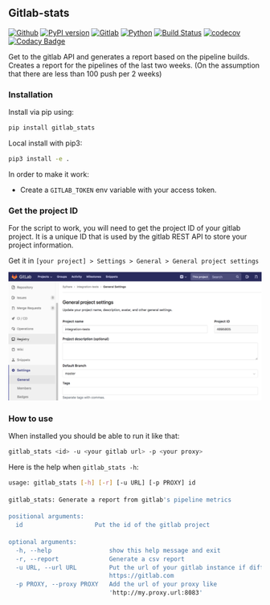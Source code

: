 ## Gitlab-stats

[![Github](https://img.shields.io/badge/github-gitlab_stats-blue.svg)](https://github.com/Sylhare/gitlab_stats)
[![PyPI version](https://badge.fury.io/py/gitlab-stats.svg)](https://pypi.org/project/gitlab-stats/)
[![Gitlab](https://img.shields.io/badge/gitlab_api-v4-orange.svg)](https://github.com/Sylhare/gitlab_stats)
[![Python](https://img.shields.io/badge/python-3.6.x-yellow.svg)](https://github.com/Sylhare/gitlab_stats) 
[![Build Status](https://travis-ci.org/Sylhare/gitlab_stats.svg?branch=master)](https://travis-ci.org/Sylhare/gitlab_stats)
[![codecov](https://codecov.io/gh/Sylhare/gitlab_stats/branch/master/graph/badge.svg)](https://codecov.io/gh/Sylhare/gitlab_stats)
[![Codacy Badge](https://api.codacy.com/project/badge/Grade/d31f29a89e4f4c929b945d931ba1db26)](https://www.codacy.com/app/Sylhare/gitlab_stats?utm_source=github.com&amp;utm_medium=referral&amp;utm_content=Sylhare/gitlab_stats&amp;utm_campaign=Badge_Grade)

Get to the gitlab API and generates a report based on the pipeline builds.
Creates a report for the pipelines of the last two weeks. 
(On the assumption that there are less than 100 push per 2 weeks)

### Installation

Install via pip using:

```bash
pip install gitlab_stats
```

Local install with pip3:
```bash
pip3 install -e .   
```

In order to make it work:

- Create a `GITLAB_TOKEN` env variable with your access token.

### Get the project ID

For the script to work, you will need to get the project ID of your gitlab project.
It is a unique ID that is used by the gitlab REST API to store your project information.

Get it in `[your project] > Settings > General > General project settings`

![photo](https://github.com/Sylhare/gitlab_stats/blob/master/docs/screenshot.png)

### How to use

When installed you should be able to run it like that:

```bash
gitlab_stats <id> -u <your gitlab url> -p <your proxy>
```

Here is the help when `gitlab_stats -h`:

```bash
usage: gitlab_stats [-h] [-r] [-u URL] [-p PROXY] id

gitlab_stats: Generate a report from gitlab's pipeline metrics

positional arguments:
  id                    Put the id of the gitlab project

optional arguments:
  -h, --help                show this help message and exit
  -r, --report              Generate a csv report
  -u URL, --url URL         Put the url of your gitlab instance if different from
                            https://gitlab.com
  -p PROXY, --proxy PROXY   Add the url of your proxy like
                            'http://my.proxy.url:8083'
```


